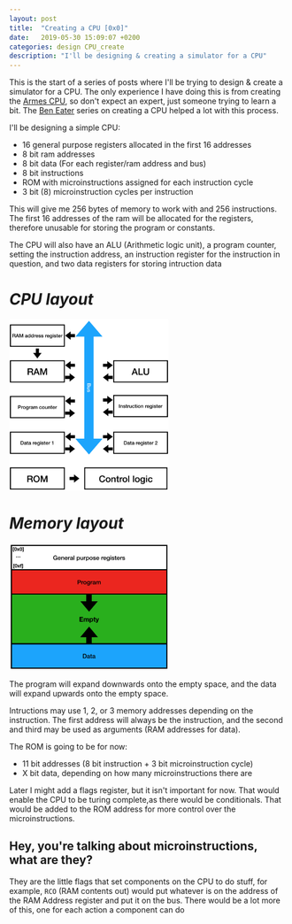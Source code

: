 ```yaml
---
layout: post
title:  "Creating a CPU [0x0]"
date:   2019-05-30 15:09:07 +0200
categories: design CPU_create
description: "I'll be designing & creating a simulator for a CPU"
---
```

This is the start of a series of posts where I'll be trying to design & create a simulator for a CPU. The only experience I have doing this is from creating the [Armes CPU](https://github.com/theperkinrex/armescpu), so don't expect an expert, just someone trying to learn a bit. The [Ben Eater](https://www.youtube.com/channel/UCS0N5baNlQWJCUrhCEo8WlA) series on creating a CPU helped a lot with this process.

I'll be designing a simple CPU:
 * 16 general purpose registers allocated in the first 16 addresses
 * 8 bit ram addresses
 * 8 bit data (For each register/ram address and bus)
 * 8 bit instructions
 * ROM with microinstructions assigned for each instruction cycle
 * 3 bit (8) microinstruction cycles per instruction

This will give me 256 bytes of memory to work with and 256 instructions. The first 16 addresses of the ram will be allocated for the registers, therefore unusable for storing the program or constants.

The CPU will also have an ALU (Arithmetic logic unit), a program counter, setting the instruction address, an instruction register for the instruction in question, and two data registers for storing intruction data

# *CPU layout*
<img src="/assets/posts/CPU_layout.png" alt="CPU layout image" style="width: 30vw">

# *Memory layout*
<img src="/assets/posts/memlayout.png" alt="Memory layout image" style="width: 30vw">

The program will expand downwards onto the empty space, and the data will expand upwards onto the empty space.

Intructions may use 1, 2, or 3 memory addresses depending on the instruction. The first address will always be the instruction, and the second and third may be used as arguments (RAM addresses for data).

The ROM is going to be for now:
 * 11 bit addresses (8 bit instruction + 3 bit microinstruction cycle)
 * X bit data, depending on how many microinstructions there are

Later I might add a flags register, but it isn't important for now. That would enable the CPU to be turing complete,as there would be conditionals. That would be added to the ROM address for more control over the microinstructions.

## Hey, you're talking about microinstructions, what are they?
They are the little flags that set components on the CPU to do stuff, for example, `RCO` (RAM contents out) would put whatever is on the address of the RAM Address register and put it on the bus. There would be a lot more of this, one for each action a component can do

